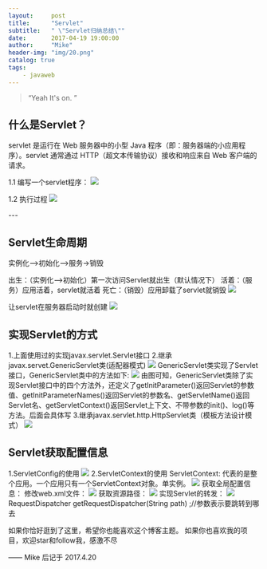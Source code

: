 ```yaml
---
layout:     post
title:      "Servlet"
subtitle:   " \"Servlet归纳总结\""
date:       2017-04-19 19:00:00
author:     "Mike"
header-img: "img/20.png"
catalog: true
tags:
    - javaweb
---
```


> “Yeah It's on. ”

## 什么是Servlet？

servlet 是运行在 Web 服务器中的小型 Java 程序（即：服务器端的小应用程序）。servlet 通常通过 HTTP（超文本传输协议）接收和响应来自 Web 客户端的请求。

1.1 编写一个servlet程序：
![](http://i.imgur.com/xeoU1bG.jpg)

1.2 执行过程
![](http://i.imgur.com/k8JU9mi.png)
<p id = "build"></p>
---

## Servlet生命周期

实例化-->初始化-->服务->销毁  

出生：（实例化-->初始化）第一次访问Servlet就出生（默认情况下）
活着：（服务）应用活着，servlet就活着
死亡：（销毁）应用卸载了servlet就销毁
![](http://i.imgur.com/DsudMhM.jpg)

让servlet在服务器启动时就创建
![](http://i.imgur.com/mb64C1n.png)

## 实现Servlet的方式
1.上面使用过的实现javax.servlet.Servlet接口
2.继承javax.servet.GenericServlet类(适配器模式)
![](http://i.imgur.com/dGH8ZqA.png)
GenericServlet类实现了Servlet接口，GenericServlet类中的方法如下:
![](http://i.imgur.com/nAPaeEz.png)
由图可知，GenericServlet类除了实现Servlet接口中的四个方法外，还定义了getInitParameter()返回Servlet的参数值、getInitParameterNames()返回Servlet的参数名、getServletName()返回Servlet名、getServletContext()返回Servlet上下文、不带参数的init()、log()等方法。后面会具体写
3.继承javax.servlet.http.HttpServlet类（模板方法设计模式）
![](http://i.imgur.com/TwUvkT7.png)

## Servlet获取配置信息
1.ServletConfig的使用
![](http://i.imgur.com/FhUQj87.png)
2.ServletContext的使用
ServletContext: 代表的是整个应用。一个应用只有一个ServletContext对象。单实例。
![](http://i.imgur.com/5fnaNex.png)
获取全局配置信息：
修改web.xml文件：
![](http://i.imgur.com/Xt5QcDF.png)
获取资源路径：
![](http://i.imgur.com/DtRPwZR.png)
实现Servlet的转发：
![](http://i.imgur.com/0An8Db7.png)
 RequestDispatcher  getRequestDispatcher(String path) ;//参数表示要跳转到哪去

如果你恰好逛到了这里，希望你也能喜欢这个博客主题。
如果你也喜欢我的项目，欢迎star和follow我，感激不尽

—— Mike 后记于 2017.4.20
